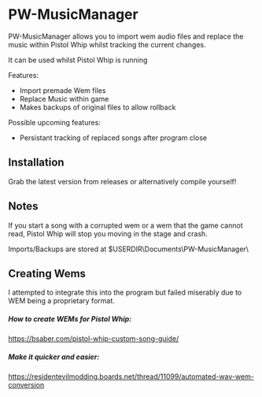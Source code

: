 # PW-MusicManager

PW-MusicManager allows you to import wem audio files and replace the music within Pistol Whip whilst tracking the current changes.

It can be used whilst Pistol Whip is running

Features:
* Import premade Wem files
* Replace Music within game
* Makes backups of original files to allow rollback

Possible upcoming features:
* Persistant tracking of replaced songs after program close

## Installation

Grab the latest version from releases or alternatively compile yourself!

## Notes
If you start a song with a corrupted wem or a wem that the game cannot read, Pistol Whip will stop you moving in the stage and crash.

Imports/Backups are stored at $USERDIR\Documents\PW-MusicManager\


## Creating Wems
I attempted to integrate this into the program but failed miserably due to WEM being a proprietary format.

##### How to create WEMs for Pistol Whip:

<https://bsaber.com/pistol-whip-custom-song-guide/>

##### Make it quicker and easier:

<https://residentevilmodding.boards.net/thread/11099/automated-wav-wem-conversion>

